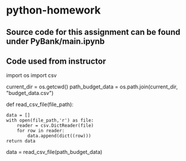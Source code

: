 # python-homework


## Source code for this assignment can be found under PyBank/main.ipynb

## Code used from instructor 

import os
import csv


current_dir = os.getcwd()
path_budget_data = os.path.join(current_dir, "budget_data.csv")

def read_csv_file(file_path):

    data = []
    with open(file_path,'r') as file:
        reader = csv.DictReader(file)
        for row in reader:
            data.append(dict((row)))
    return data

data = read_csv_file(path_budget_data)
